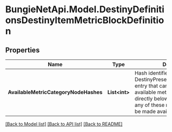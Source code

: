 
# BungieNetApi.Model.DestinyDefinitionsDestinyItemMetricBlockDefinition

## Properties

Name | Type | Description | Notes
------------ | ------------- | ------------- | -------------
**AvailableMetricCategoryNodeHashes** | **List&lt;int&gt;** | Hash identifiers for any DestinyPresentationNodeDefinition entry that can be used to list available metrics. Any metric listed directly below these nodes, or in any of these nodes&#39; children will be made available for selection. | [optional] 

[[Back to Model list]](../README.md#documentation-for-models)
[[Back to API list]](../README.md#documentation-for-api-endpoints)
[[Back to README]](../README.md)

